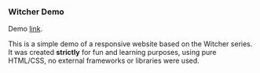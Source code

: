 ### Witcher Demo

Demo [link](https://rmn-t.github.io/Witcher-demo/).

This is a simple demo of a responsive website based on the Witcher series. It was created **strictly** for fun and learning purposes, using pure HTML/CSS, no external frameworks or libraries were used.

